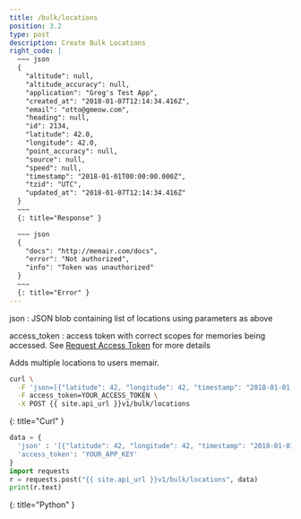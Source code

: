 ```yaml
---
title: /bulk/locations
position: 3.2
type: post
description: Create Bulk Locations
right_code: |
  ~~~ json
  {
    "altitude": null,
    "altitude_accuracy": null,
    "application": "Greg's Test App",
    "created_at": "2018-01-07T12:14:34.416Z",
    "email": "otto@gmeow.com",
    "heading": null,
    "id": 2134,
    "latitude": 42.0,
    "longitude": 42.0,
    "point_accuracy": null,
    "source": null,
    "speed": null,
    "timestamp": "2018-01-01T00:00:00.000Z",
    "tzid": "UTC",
    "updated_at": "2018-01-07T12:14:34.416Z"
  }
  ~~~
  {: title="Response" }

  ~~~ json
  {
    "docs": "http://memair.com/docs",
    "error": "Not authorized",
    "info": "Token was unauthorized"
  }
  ~~~
  {: title="Error" }
---
```


json
: JSON blob containing list of locations using parameters as above

access_token
: access token with correct scopes for memories being accessed. See [Request Access Token](#authenticationrequest_access_token) for more details

Adds multiple locations to users memair.

~~~ bash
curl \
  -F 'json=[{"latitude": 42, "longitude": 42, "timestamp": "2018-01-01 00:00:00"}, {"latitude": 42, "longitude": 42, "timestamp": "2018-01-01 00:05:00", "point_accuracy": 100}]' \
  -F access_token=YOUR_ACCESS_TOKEN \
  -X POST {{ site.api_url }}v1/bulk/locations
~~~
{: title="Curl" }

~~~ python
data = {
  'json' : '[{"latitude": 42, "longitude": 42, "timestamp": "2018-01-01 00:00:00"}, {"latitude": 42, "longitude": 42, "timestamp": "2018-01-01 00:05:00", "point_accuracy": 100}]',
  'access_token': 'YOUR_APP_KEY'
}
import requests
r = requests.post("{{ site.api_url }}v1/bulk/locations", data)
print(r.text)
~~~
{: title="Python" }
